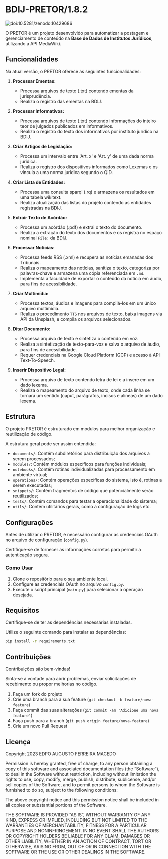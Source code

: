 # BDIJ-PRETOR/1.8.2

![doi:10.5281/zenodo.10429686](https://zenodo.org/badge/DOI/10.5281/zenodo.10429686.svg)

O PRETOR é um projeto desenvolvido para automatizar a postagem e gerenciamento de conteúdo na **Base de Dados de Institutos Jurídicos**, utilizando a API MediaWiki.

## Funcionalidades

Na atual versão, o PRETOR oferece as seguintes funcionalidades:

1. **Processar Ementas:**
   - Processa arquivos de texto (.txt) contendo ementas da jurisprudência.
   - Realiza o registro das ementas na BDIJ.

2. **Processar Informativos:**
   - Processa arquivos de texto (.txt) contendo informações do inteiro teor de julgados publicados em informativos.
   - Realiza o registro do texto dos informativos por instituto jurídico na BDIJ.

3. **Criar Artigos de Legislação:**
   - Processa um intervalo entre 'Art. x' e 'Art. y' de uma dada norma jurídica.
   - Realiza o registro dos dispositivos informados como Lexemas e os vincula a uma norma jurídica segundo o QID.

4. **Criar Lista de Entidades:**
   - Processa uma consulta sparql (.rq) e armazena os resultados em uma tabela wikitext.
   - Realiza atualização das listas do projeto contendo as entidades registradas na BDIJ.

5. **Extrair Texto de Acórdão:**
   - Processa um acórdão (.pdf) e extrai o texto do documento.
   - Realiza a extração do texto dos documentos e os registra no espaço nominal `File:` da BDIJ.

6. **Processar Notícias:**
   - Processa feeds RSS (.xml) e recupera as notícias emanadas dos Tribunais.
   - Realiza o mapeamento das notícias, sanitiza o texto, categoriza por palavras-chave e armazena uma cópia referenciada em `.md`.
   - Implementa a faculdade de exportar o conteúdo da notícia em áudio, para fins de acessibilidade.

7. **Criar Multimídia:**
   - Processa textos, áudios e imagens para compilá-los em um único arquivo multimídia.
   - Realiza o procedimento `TTS` nos arquivos de texto, baixa imagens via API da Unsplash, e compila os arquivos selecionados.

8. **Ditar Documento:**
   - Processa arquivo de texto e sintetiza o conteúdo em voz.
   - Realiza a sintetização de texto-para-voz e salva o arquivo de áudio, para fins de acessibilidade.
   - Requer credenciais na Google Cloud Platform (GCP) e acesso à API Text-To-Speech.

9. **Inserir Dispositivo Legal:**
   - Processa arquivo de texto contendo letra de lei e a insere em um dado lexema.
   - Realiza o mapeamento do arquivo de texto, onde cada linha se tornará um sentido (caput, parágrafos, incisos e alíneas) de um dado lexema.

## Estrutura

O projeto PRETOR é estruturado em módulos para melhor organização e reutilização de código.

A estrutura geral pode ser assim entendida:

- `documents/`: Contém subdiretórios para distribuição dos arquivos a serem processados;
- `modules/`: Contém módulos específicos para funções individuais;
- `notebooks/`: Contém rotinas individualizadas para processamento em ambiente virtual;
- `operations/`: Contém operações específicas do sistema, isto é, rotinas a serem executadas;
- `snippets/`: Contém fragmentos de código que potencialmente serão reutilizados;
- `tests/`: Contém comandos para testar a operacionalidade do sistema;
- `utils/`: Contém utilitários gerais, como a configuração de logs etc.

## Configurações

Antes de utilizar o PRETOR, é necessário configurar as credenciais OAuth no arquivo de configuração (`config.py`).

Certifique-se de fornecer as informações corretas para permitir a autenticação segura.

### Como Usar

1. Clone o repositório para o seu ambiente local.
2. Configure as credenciais OAuth no arquivo `config.py`.
3. Execute o script principal (`main.py`) para selecionar a operação desejada.

## Requisitos

Certifique-se de ter as dependências necessárias instaladas.

Utilize o seguinte comando para instalar as dependências:

```bash
pip install -r requirements.txt
```

## Contribuições

Contribuições são bem-vindas!

Sinta-se à vontade para abrir problemas, enviar solicitações de recebimento ou propor melhorias no código.

1. Faça um fork do projeto
2. Crie uma branch para a sua feature (`git checkout -b feature/nova-feature`)
3. Faça commit das suas alterações (`git commit -am 'Adicione uma nova feature'`)
4. Faça push para a branch (`git push origin feature/nova-feature`)
5. Crie um novo Pull Request

## Licença

Copyright 2023 EDPO AUGUSTO FERREIRA MACEDO

Permission is hereby granted, free of charge, to any person obtaining a copy of this software and associated documentation files (the “Software”), to deal in the Software without restriction, including without limitation the rights to use, copy, modify, merge, publish, distribute, sublicense, and/or sell copies of the Software, and to permit persons to whom the Software is furnished to do so, subject to the following conditions:

The above copyright notice and this permission notice shall be included in all copies or substantial portions of the Software.

THE SOFTWARE IS PROVIDED “AS IS”, WITHOUT WARRANTY OF ANY KIND, EXPRESS OR IMPLIED, INCLUDING BUT NOT LIMITED TO THE WARRANTIES OF MERCHANTABILITY, FITNESS FOR A PARTICULAR PURPOSE AND NONINFRINGEMENT. IN NO EVENT SHALL THE AUTHORS OR COPYRIGHT HOLDERS BE LIABLE FOR ANY CLAIM, DAMAGES OR OTHER LIABILITY, WHETHER IN AN ACTION OF CONTRACT, TORT OR OTHERWISE, ARISING FROM, OUT OF OR IN CONNECTION WITH THE SOFTWARE OR THE USE OR OTHER DEALINGS IN THE SOFTWARE.